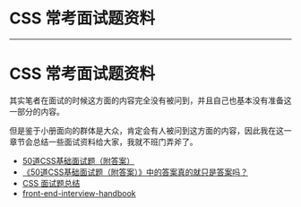 
# CSS 常考面试题资料
---

# CSS 常考面试题资料

其实笔者在面试的时候这方面的内容完全没有被问到，并且自己也基本没有准备这一部分的内容。

但是鉴于小册面向的群体是大众，肯定会有人被问到这方面的内容，因此我在这一章节会总结一些面试资料给大家，我就不班门弄斧了。

- [50道CSS基础面试题（附答案）](https://segmentfault.com/a/1190000013325778)
- [《50道CSS基础面试题（附答案）》中的答案真的就只是答案吗？](https://segmentfault.com/a/1190000013860482)
- [CSS 面试题总结](https://funteas.com/topic/5ada8eac230d1e5e25e45b89)
- [front-end-interview-handbook](https://github.com/yangshun/front-end-interview-handbook/blob/master/Translations/Chinese/questions/css-questions.md)
    
